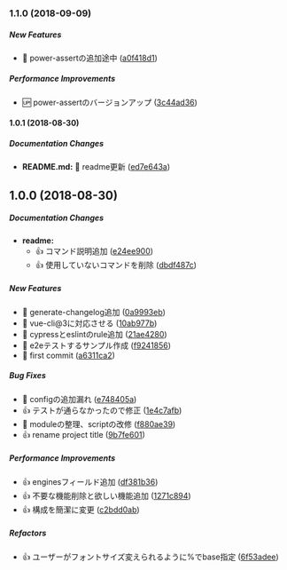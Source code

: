 ### 1.1.0 (2018-09-09)

##### New Features

*  :ghost: power-assertの追加途中 ([a0f418d1](https://github.com/tyankatsu0105/vue-template/commit/a0f418d1224a245547e5c64bbe394f787823027c))

##### Performance Improvements

*  :up: power-assertのバージョンアップ ([3c44ad36](https://github.com/tyankatsu0105/vue-template/commit/3c44ad364eea024322a031b12cab905924580f3c))

#### 1.0.1 (2018-08-30)

##### Documentation Changes

* **README.md:**  :memo: readme更新 ([ed7e643a](https://github.com/tyankatsu0105/vue-template/commit/ed7e643ac2c4a3c9dcd4bb71de672d70b444c7c0))

## 1.0.0 (2018-08-30)

##### Documentation Changes

* **readme:**
  *  :+1: コマンド説明追加 ([e24ee900](https://github.com/tyankatsu0105/vue-template/commit/e24ee9002b063dba2a424758db0f355a40d2fcb0))
  *  :+1: 使用していないコマンドを削除 ([dbdf487c](https://github.com/tyankatsu0105/vue-template/commit/dbdf487c4e84248071ed57bd7f0c73b335e87f3d))

##### New Features

*  :tada: generate-changelog追加 ([0a9993eb](https://github.com/tyankatsu0105/vue-template/commit/0a9993eb990c61871cab96d9ba44a74e45692455))
*  :tada: vue-cli@3に対応させる ([10ab977b](https://github.com/tyankatsu0105/vue-template/commit/10ab977b545828eb75b80590bfd7cb4292b5431e))
*  :tada: cypressとeslintのrule追加 ([21ae4280](https://github.com/tyankatsu0105/vue-template/commit/21ae4280be519073b249911a924311838e693d0f))
*  :tada: e2eテストするサンプル作成 ([f9241856](https://github.com/tyankatsu0105/vue-template/commit/f924185652066fba04b3c9f9d8a2ec4d29f44caa))
*  :tada: first commit ([a6311ca2](https://github.com/tyankatsu0105/vue-template/commit/a6311ca2f50f1800a564c4c3f29303d5b0b730e3))

##### Bug Fixes

*  :pill: configの追加漏れ ([e748405a](https://github.com/tyankatsu0105/vue-template/commit/e748405a95440ad1c09c10090298ebd8988b21ef))
*  :+1: テストが通らなかったので修正 ([1e4c7afb](https://github.com/tyankatsu0105/vue-template/commit/1e4c7afb2e19136e7a6b69db59ba390818a8c4e8))
*  :pill: moduleの整理、scriptの改修 ([f880ae39](https://github.com/tyankatsu0105/vue-template/commit/f880ae392167a985a9c35a6483bb1ffa6035cf6c))
*  :+1: rename project title ([9b7fe601](https://github.com/tyankatsu0105/vue-template/commit/9b7fe60140890b57052af5fdefdbec4db49fb3ca))

##### Performance Improvements

*  :+1: enginesフィールド追加 ([df381b36](https://github.com/tyankatsu0105/vue-template/commit/df381b36598e14f302336e29bc1aa29f6227f20b))
*  :+1: 不要な機能削除と欲しい機能追加 ([1271c894](https://github.com/tyankatsu0105/vue-template/commit/1271c894891efbd3cd18ce5b9e35f11848cbee79))
*  :+1: 構成を簡潔に変更 ([c2bdd0ab](https://github.com/tyankatsu0105/vue-template/commit/c2bdd0ab4b4863b3a452180444c4a504a71e92d7))

##### Refactors

*  :+1: ユーザーがフォントサイズ変えられるように%でbase指定 ([6f53adee](https://github.com/tyankatsu0105/vue-template/commit/6f53adee7387ed3ebbe179ada614ae3db47e2207))

